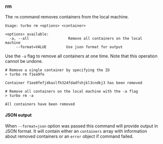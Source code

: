 ### rm

The `rm` command removes containers from the local machine. 

```
Usage: turbo rm <options> <container>

<options> available:
  -a, --all                  Remove all containers on the local machine
     --format=VALUE         Use json format for output
```

Use the `-a` flag to remove all containers at one time. Note that this operation cannot be undone.

```
# Remove a single container by specifying the ID
> turbo rm f1ea9fe

Container f1ea9fefjdkaslfh324fdadfshjkl3cndkj3 has been removed

# Remove all containers on the local machine with the -a flag
> turbo rm -a

All containers have been removed
```

#### JSON output

When `--format=json` option was passed this command will provide output in JSON format. It will contain either an `containers` array with information about removed containers or an `error` object if command failed.